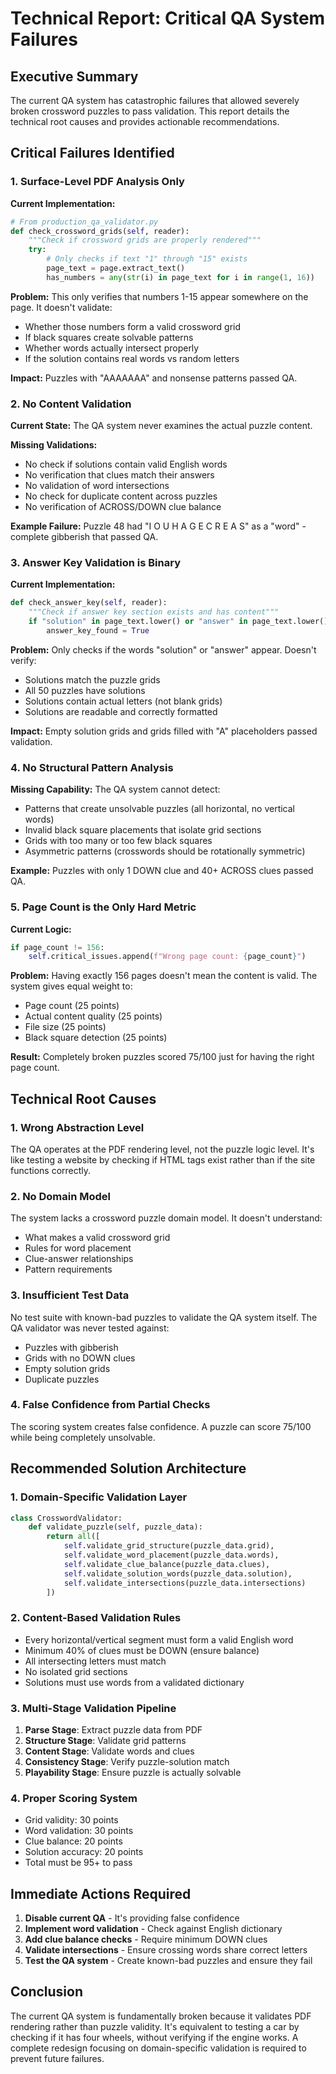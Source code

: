 # Technical Report: Critical QA System Failures

## Executive Summary

The current QA system has catastrophic failures that allowed severely broken crossword puzzles to pass validation. This report details the technical root causes and provides actionable recommendations.

## Critical Failures Identified

### 1. Surface-Level PDF Analysis Only

**Current Implementation:**
```python
# From production_qa_validator.py
def check_crossword_grids(self, reader):
    """Check if crossword grids are properly rendered"""
    try:
        # Only checks if text "1" through "15" exists
        page_text = page.extract_text()
        has_numbers = any(str(i) in page_text for i in range(1, 16))
```

**Problem:** This only verifies that numbers 1-15 appear somewhere on the page. It doesn't validate:
- Whether those numbers form a valid crossword grid
- If black squares create solvable patterns
- Whether words actually intersect properly
- If the solution contains real words vs random letters

**Impact:** Puzzles with "AAAAAAA" and nonsense patterns passed QA.

### 2. No Content Validation

**Current State:** The QA system never examines the actual puzzle content.

**Missing Validations:**
- No check if solutions contain valid English words
- No verification that clues match their answers
- No validation of word intersections
- No check for duplicate content across puzzles
- No verification of ACROSS/DOWN clue balance

**Example Failure:** Puzzle 48 had "I O U H A G E C R E A S" as a "word" - complete gibberish that passed QA.

### 3. Answer Key Validation is Binary

**Current Implementation:**
```python
def check_answer_key(self, reader):
    """Check if answer key section exists and has content"""
    if "solution" in page_text.lower() or "answer" in page_text.lower():
        answer_key_found = True
```

**Problem:** Only checks if the words "solution" or "answer" appear. Doesn't verify:
- Solutions match the puzzle grids
- All 50 puzzles have solutions
- Solutions contain actual letters (not blank grids)
- Solutions are readable and correctly formatted

**Impact:** Empty solution grids and grids filled with "A" placeholders passed validation.

### 4. No Structural Pattern Analysis

**Missing Capability:** The QA system cannot detect:
- Patterns that create unsolvable puzzles (all horizontal, no vertical words)
- Invalid black square placements that isolate grid sections
- Grids with too many or too few black squares
- Asymmetric patterns (crosswords should be rotationally symmetric)

**Example:** Puzzles with only 1 DOWN clue and 40+ ACROSS clues passed QA.

### 5. Page Count is the Only Hard Metric

**Current Logic:**
```python
if page_count != 156:
    self.critical_issues.append(f"Wrong page count: {page_count}")
```

**Problem:** Having exactly 156 pages doesn't mean the content is valid. The system gives equal weight to:
- Page count (25 points)
- Actual content quality (25 points)
- File size (25 points)
- Black square detection (25 points)

**Result:** Completely broken puzzles scored 75/100 just for having the right page count.

## Technical Root Causes

### 1. Wrong Abstraction Level
The QA operates at the PDF rendering level, not the puzzle logic level. It's like testing a website by checking if HTML tags exist rather than if the site functions correctly.

### 2. No Domain Model
The system lacks a crossword puzzle domain model. It doesn't understand:
- What makes a valid crossword grid
- Rules for word placement
- Clue-answer relationships
- Pattern requirements

### 3. Insufficient Test Data
No test suite with known-bad puzzles to validate the QA system itself. The QA validator was never tested against:
- Puzzles with gibberish
- Grids with no DOWN clues
- Empty solution grids
- Duplicate puzzles

### 4. False Confidence from Partial Checks
The scoring system creates false confidence. A puzzle can score 75/100 while being completely unsolvable.

## Recommended Solution Architecture

### 1. Domain-Specific Validation Layer
```python
class CrosswordValidator:
    def validate_puzzle(self, puzzle_data):
        return all([
            self.validate_grid_structure(puzzle_data.grid),
            self.validate_word_placement(puzzle_data.words),
            self.validate_clue_balance(puzzle_data.clues),
            self.validate_solution_words(puzzle_data.solution),
            self.validate_intersections(puzzle_data.intersections)
        ])
```

### 2. Content-Based Validation Rules
- Every horizontal/vertical segment must form a valid English word
- Minimum 40% of clues must be DOWN (ensure balance)
- All intersecting letters must match
- No isolated grid sections
- Solutions must use words from a validated dictionary

### 3. Multi-Stage Validation Pipeline
1. **Parse Stage**: Extract puzzle data from PDF
2. **Structure Stage**: Validate grid patterns
3. **Content Stage**: Validate words and clues  
4. **Consistency Stage**: Verify puzzle-solution match
5. **Playability Stage**: Ensure puzzle is actually solvable

### 4. Proper Scoring System
- Grid validity: 30 points
- Word validation: 30 points
- Clue balance: 20 points
- Solution accuracy: 20 points
- Total must be 95+ to pass

## Immediate Actions Required

1. **Disable current QA** - It's providing false confidence
2. **Implement word validation** - Check against English dictionary
3. **Add clue balance checks** - Require minimum DOWN clues
4. **Validate intersections** - Ensure crossing words share correct letters
5. **Test the QA system** - Create known-bad puzzles and ensure they fail

## Conclusion

The current QA system is fundamentally broken because it validates PDF rendering rather than puzzle validity. It's equivalent to testing a car by checking if it has four wheels, without verifying if the engine works. A complete redesign focusing on domain-specific validation is required to prevent future failures.